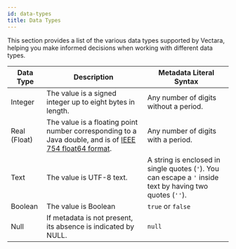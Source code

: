 ```yaml
---
id: data-types
title: Data Types
---
```


This section provides a list of the various data types supported by Vectara, 
helping you make informed decisions when working with different data types.

| Data Type    | Description                                                        | Metadata Literal Syntax                                                        |
| ------------ | -------------------------------------------------------------------|--------------------------------------------------------------------------------|
| Integer      | The value is a signed integer up to eight bytes in length.         | Any number of digits without a period.                                         |
| Real (Float) | The value is a floating point number corresponding to a Java double, and is of [IEEE 754 float64 format][1]. |  Any number of digits with a period. |
| Text         | The value is UTF-8 text.                                           | A string is enclosed in single quotes (`'`). You can escape a `'` inside text by having two quotes (`''`). |
| Boolean      | The value is Boolean                                               | `true` or `false`                                                              |
| Null         | If metadata is not present, its absence is indicated by NULL.      |  `null`                                                                        |

[1]: https://en.wikipedia.org/wiki/Double-precision_floating-point_format
